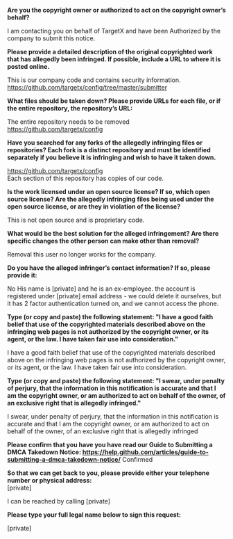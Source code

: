 **Are you the copyright owner or authorized to act on the copyright owner’s behalf?**

I am contacting you on behalf of TargetX and have been Authorized by the company to submit this notice.

**Please provide a detailed description of the original copyrighted work that has allegedly been infringed. If possible, include a URL to where it is posted online.**

This is our company code and contains security information.  
https://github.com/targetx/config/tree/master/submitter

**What files should be taken down? Please provide URLs for each file, or if the entire repository, the repository’s URL:**

The entire repository needs to be removed  
https://github.com/targetx/config

**Have you searched for any forks of the allegedly infringing files or repositories? Each fork is a distinct repository and must be identified separately if you believe it is infringing and wish to have it taken down.**

https://github.com/targetx/config  
Each section of this repository has copies of our code.

**Is the work licensed under an open source license? If so, which open source license? Are the allegedly infringing files being used under the open source license, or are they in violation of the license?**

This is not open source and is proprietary code.

**What would be the best solution for the alleged infringement? Are there specific changes the other person can make other than removal?**

Removal this user no longer works for the company.

**Do you have the alleged infringer’s contact information? If so, please provide it:**

No His name is [private] and he is an ex-employee. the account is registered under [private] email address - we could delete it ourselves, but it has 2 factor authentication turned on, and we cannot access the phone.

**Type (or copy and paste) the following statement: "I have a good faith belief that use of the copyrighted materials described above on the infringing web pages is not authorized by the copyright owner, or its agent, or the law. I have taken fair use into consideration."**

I have a good faith belief that use of the copyrighted materials described above on the infringing web pages is not authorized by the copyright owner, or its agent, or the law. I have taken fair use into consideration.

**Type (or copy and paste) the following statement: "I swear, under penalty of perjury, that the information in this notification is accurate and that I am the copyright owner, or am authorized to act on behalf of the owner, of an exclusive right that is allegedly infringed."**

I swear, under penalty of perjury, that the information in this notification is accurate and that I am the copyright owner, or am authorized to act on behalf of the owner, of an exclusive right that is allegedly infringed

**Please confirm that you have you have read our Guide to Submitting a DMCA Takedown Notice: https://help.github.com/articles/guide-to-submitting-a-dmca-takedown-notice/**
Confirmed

**So that we can get back to you, please provide either your telephone number or physical address:**  
[private]

I can be reached by calling [private]

**Please type your full legal name below to sign this request:**

[private]
